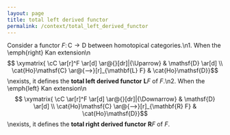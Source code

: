 ```yaml
---
layout: page
title: total left derived functor
permalink: /context/total_left_derived_functor
---
```

Consider a functor $F \colon \mathsf{C} \to \mathsf{D}$ between homotopical categories.\n1. When the \emph{right} Kan extension\n$$ \xymatrix{ \cC \ar[r]^F \ar[d] \ar@{}[dr]|{\Uparrow} & \mathsf{D} \ar[d] \\ \cat{Ho}\mathsf{C} \ar@{-->}[r]_{\mathbf{L} F} & \cat{Ho}\mathsf{D}}$$\nexists, it defines the **total left derived functor** ${\mathbf{L} F}$ of $F$.\n2. When the \emph{left} Kan extension\n$$ \xymatrix{ \cC \ar[r]^F \ar[d] \ar@{}[dr]|{\Downarrow} & \mathsf{D} \ar[d] \\ \cat{Ho}\mathsf{C} \ar@{-->}[r]_{\mathbf{R} F} & \cat{Ho}\mathsf{D}}$$\nexists, it defines the **total right derived functor** ${\mathbf{R} F}$ of $F$.
